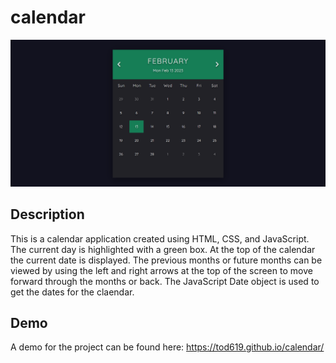 # calendar
![Screenshot](Screenshot.png)
## Description
This is a calendar application created using HTML, CSS, and JavaScript.  The current day is highlighted with a green box. At the top of the calendar the current date is displayed. The previous months or future months can be viewed by using the left and right arrows at the top of the screen to move forward through the months or back.  The JavaScript Date object is used to get the dates for the claendar.

## Demo
A demo for the project can be found here: https://tod619.github.io/calendar/